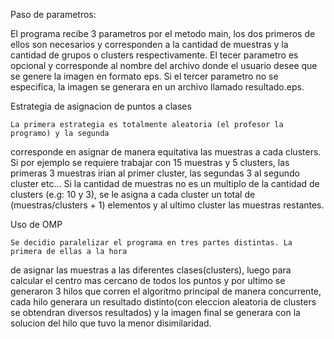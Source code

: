 Paso de parametros:

El programa recibe 3 parametros por el metodo main, los dos primeros de ellos son necesarios
y corresponden a la cantidad de muestras y la cantidad de grupos o clusters respectivamente.
El tecer parametro es opcional y corresponde al nombre del archivo donde el usuario desee que
se genere la imagen en formato eps. Si el tercer parametro no se especifica, la imagen se generara en un archivo llamado resultado.eps.

Estrategia de asignacion de puntos a clases

    La primera estrategia es totalmente aleatoria (el profesor la programo) y la segunda 
corresponde en asignar de manera equitativa las muestras a cada clusters. Si por ejemplo se requiere trabajar con 15 muestras y 5 clusters, las primeras 3 muestras irian al primer cluster, las segundas 3 al segundo cluster etc... Si la cantidad de muestras no es un multiplo de la cantidad de clusters (e.g: 10 y 3), se le asigna a cada cluster un total de (muestras/clusters + 1) elementos y al ultimo cluster las muestras restantes.

Uso de OMP

    Se decidio paralelizar el programa en tres partes distintas. La primera de ellas a la hora 
de asignar las muestras a las diferentes clases(clusters), luego para calcular el centro mas
cercano de todos los puntos y por ultimo se generaron 3 hilos que corren el algoritmo principal
de manera concurrente, cada hilo generara un resultado distinto(con eleccion aleatoria de clusters se obtendran diversos resultados) y la imagen final se generara
con la solucion del hilo que tuvo la menor disimilaridad.   
